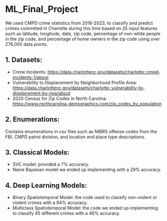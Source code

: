 # ML_Final_Project
We used CMPD crime statistics from 2016-2023, to classify and predict crimes committed in Charlotte during this time based on 25 input features such as latitude, longitude, date, zip code, percentage of non-white people in the zip code, and percentage of home owners in the zip code using over 276,000 data points.

## 1. Datasets:
- Crime Incidents: https://data.charlottenc.gov/datasets/charlotte::cmpd-incidents-1/about
- Vulnerability to Displacement by Neighborhood Profile Area: https://data.charlottenc.gov/datasets/charlotte::vulnerability-to-displacement-by-npa/about
- 2020 Census for Zip Codes in North Carolina: https://www.northcarolina-demographics.com/zip_codes_by_population

## 2. Enumerations:
Contains enumerations in csv files such as NIBRS offense codes from the FBI, CMPD patrol division, and location and place type descriptions.

## 3. Classical Models:
- SVC model: provided a 7% accuracy.
- Naive Bayesian model we ended up implementing with a 29% accuracy.

## 4. Deep Learning Models:
- Binary Spatiotemporal Model: the code used to classify non-violent or violent crimes with a 94% accuracy.
- Multiclass Spatiotemporal Model: the code we ended up implementing to classify 45 different crimes with a 46% accuracy.
